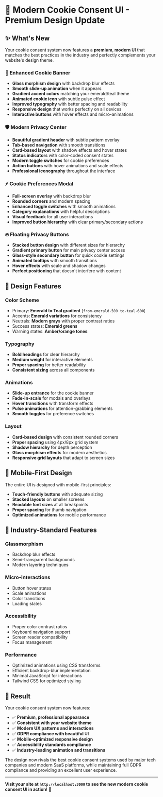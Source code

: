# 🎨 Modern Cookie Consent UI - Premium Design Update

## ✨ What's New

Your cookie consent system now features a **premium, modern UI** that matches the best practices in the industry and perfectly complements your website's design theme.

### 🍪 **Enhanced Cookie Banner**
- **Glass morphism design** with backdrop blur effects
- **Smooth slide-up animation** when it appears
- **Gradient accent colors** matching your emerald/teal theme
- **Animated cookie icon** with subtle pulse effect
- **Improved typography** with better spacing and readability
- **Responsive design** that works perfectly on all devices
- **Interactive buttons** with hover effects and micro-animations

### 🛡️ **Modern Privacy Center**
- **Beautiful gradient header** with subtle pattern overlay
- **Tab-based navigation** with smooth transitions
- **Card-based layout** with shadow effects and hover states
- **Status indicators** with color-coded consent states
- **Modern toggle switches** for cookie preferences
- **Action buttons** with hover animations and scale effects
- **Professional iconography** throughout the interface

### ⚡ **Cookie Preferences Modal**
- **Full-screen overlay** with backdrop blur
- **Rounded corners** and modern spacing
- **Enhanced toggle switches** with smooth animations
- **Category explanations** with helpful descriptions
- **Visual feedback** for all user interactions
- **Improved button hierarchy** with clear primary/secondary actions

### 🔥 **Floating Privacy Buttons**
- **Stacked button design** with different sizes for hierarchy
- **Gradient primary button** for main privacy center access
- **Glass-style secondary button** for quick cookie settings
- **Animated tooltips** with smooth transitions
- **Hover effects** with scale and shadow changes
- **Perfect positioning** that doesn't interfere with content

## 🎯 **Design Features**

### **Color Scheme**
- Primary: **Emerald to Teal gradient** (`from-emerald-500 to-teal-600`)
- Accents: **Emerald variations** for consistency
- Neutrals: **Modern grays** with proper contrast ratios
- Success states: **Emerald greens**
- Warning states: **Amber/orange tones**

### **Typography**
- **Bold headings** for clear hierarchy
- **Medium weight** for interactive elements
- **Proper spacing** for better readability
- **Consistent sizing** across all components

### **Animations**
- **Slide-up entrance** for the cookie banner
- **Fade-in-scale** for modals and overlays
- **Hover transitions** with transform effects
- **Pulse animations** for attention-grabbing elements
- **Smooth toggles** for preference switches

### **Layout**
- **Card-based design** with consistent rounded corners
- **Proper spacing** using 4px/8px grid system
- **Shadow hierarchy** for depth perception
- **Glass morphism effects** for modern aesthetics
- **Responsive grid layouts** that adapt to screen sizes

## 📱 **Mobile-First Design**

The entire UI is designed with mobile-first principles:
- **Touch-friendly buttons** with adequate sizing
- **Stacked layouts** on smaller screens
- **Readable font sizes** at all breakpoints
- **Proper spacing** for thumb navigation
- **Optimized animations** for mobile performance

## 🎨 **Industry-Standard Features**

### **Glassmorphism**
- Backdrop blur effects
- Semi-transparent backgrounds
- Modern layering techniques

### **Micro-interactions**
- Button hover states
- Scale animations
- Color transitions
- Loading states

### **Accessibility**
- Proper color contrast ratios
- Keyboard navigation support
- Screen reader compatibility
- Focus management

### **Performance**
- Optimized animations using CSS transforms
- Efficient backdrop-blur implementation
- Minimal JavaScript for interactions
- Tailwind CSS for optimized styling

## 🚀 **Result**

Your cookie consent system now features:
- ✅ **Premium, professional appearance**
- ✅ **Consistent with your website theme**
- ✅ **Modern UX patterns and interactions**
- ✅ **GDPR compliance with beautiful UI**
- ✅ **Mobile-optimized responsive design**
- ✅ **Accessibility standards compliance**
- ✅ **Industry-leading animation and transitions**

The design now rivals the best cookie consent systems used by major tech companies and modern SaaS platforms, while maintaining full GDPR compliance and providing an excellent user experience.

---

**Visit your site at `http://localhost:3000` to see the new modern cookie consent UI in action!** 🎉
